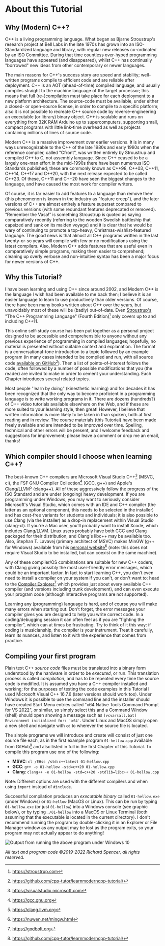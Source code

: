 # About this Tutorial

## Why (Modern) C++?

C++ is a living programming language. What began as Bjarne Stroustrup's research project at Bell Labs in the late 1970s has grown into an ISO-Standardized language and library, with regular new releases co-ordinated by an ISO Committee. During that time countless over-hyped programming languages have appeared (and disappeared), whilst C++ has continually "borrowed" new ideas from other contemporary or newer languages.

The main reasons for C++'s success story are speed and stability; well-written programs compile to efficient code and are reliable after deployment. C++ is an AOT (ahead-of-time) compiled language, and usually compiles straight to the machine language of the target processor; this means that full (re-)compilation must take place for each deployment to a new platform architecture. The source-code must be available, under either a closed- or open-source license, in order to compile to a specific platform; also it is not possible to recreate C++ source code by reverse-engineering an executable (or library) binary object. C++ is scalable and runs on everything from 32K RAM Arduino up to supercomputers, supporting small, compact programs with little link-time overhead as well as projects containing millions of lines of source code.

Modern C++ is a massive improvement over earlier versions. It is in many ways unrecognizable to the C++ of the late 1980s and early 1990s when the reference compiler, called "Cfront", was written entirely by Stroustrup and compiled C++ to C, not assembly language. Since C++ ceased to be a largely one-man effort in the mid-1990s there have been numerous ISO Standards published; these are commonly known as C++98, C++03, C++11, C++14, C++17 and C++20, with the next release expected to be called C++23. Of these, C++11 and C++20 have seen the biggest changes to the language, and have caused the most work for compiler writers.

Of course, it is far easier to add features to a language than remove them (this phenomenon is known in the industry as "feature creep"), and the later versions of C++ are almost entirely a feature superset compared to previous versions (with some redundant features deprecated or removed). "Remember the Vasa!" is something Stroustrup is quoted as saying comparatively recently (referring to the wooden Swedish battleship that capsized and sank on its maiden voyage) and it is clear that he would be wary of continuing to promote a top-heavy, Christmas-wishlist-featured language. The good news is that almost all C++ programs written in the last twenty-or-so years will compile with few or no modifications using the latest compilers. Also, Modern C++ adds features that are useful even in comparatively simple programs, making them easier to comprehend; cleaning up overly verbose and non-intuitive syntax has been a major focus for newer versions of C++.

## Why this Tutorial?

I have been learning and using C++ since around 2002, and Modern C++ is the language I wish had been available to me back then; I believe it is an easier language to learn to use productively than older versions. Of course, there have been many books written about C++ over the years, but unavoidably most of these will be (badly) out-of-date. Even [Stroustrup's](https://stroustrup.com) "The C++ Programming Language" (Fourth Edition)[^1] only covers up to and including C++11.

This online self-study course has been put together as a personal project designed to be accessible and comprehensible to anyone without any previous experience of programming in compiled languages; hopefully, no material is presented without suitable context and explanation. The format is a conversational-tone introduction to a topic followed by an example program (in many cases intended to be compiled and run, with all source code [available on GitHub](https://github.com/cpp-tutor/learnmoderncpp-tutorial/)[^2]). Then a list of points-of-interest follows the code, often followed by a number of possible modifications that you (the reader) are invited to make in order to cement your understanding. Each Chapter introduces several related topics.

Most people "learn by doing" (kinesthetic learning) and for decades it has been recognized that the only way to become proficient in a programming language is to write working programs in it. There are dozens (hundreds?) of C++ video tutorials available elsewhere on the Web, and if these are more suited to your learning style, then great! However, I believe that written information is more likely to be taken in than spoken, both at first reading and in review. The course materials (this Tutorial) have been made freely available and are intended to be improved over time. Spelling, technical and other errors will be present, and I welcome feedback and suggestions for improvement; please leave a comment or drop me an email, thanks!

## Which compiler should I choose when learning C++?

The best-known C++ compilers are Microsoft Visual Studio C++[^3] (MSVC, cl), the FSF GNU Compiler Collection[^4] (GCC, g++) and Apple's Clang/LLVM[^5] (clang++). All of these aggressively follow the progress of the ISO Standard and are under (ongoing) heavy development. If you are programming under Windows, you may want to seriously consider Microsoft's Visual Studio, which comes with an IDE and C++ compiler (the latter as an optional component, this needs to be selected in the installer) and has cost-free variants for students and individuals; it is also possible to use Clang (via the installer) as a drop-in replacement within Visual Studio (clang-cl). If you're a Mac user, you'll probably want to install Xcode, which includes Clang/LLVM. Linux users probably have both GCC and Clang packaged for their distribution, and Clang's libc++ may be available too. Also, Stephan T. Lavavej (primary architect of MSVC) makes MinGW (g++ for Windows) available from his [personal website](https://nuwen.net/mingw.html)[^6] (note: this does not require Visual Studio to be installed, but can coexist on the same machine).

Any of these compiler/OS combinations are suitable for new C++ coders, with Clang giving possibly the most user-friendly error messages, which could be an important factor. In fact to start learning C++, you don't even need to install a compiler on your system if you can't, or don't want to; head to the [Compiler Explorer](https://godbolt.org)[^7] which provides just about every available C++ compiler (and versions including trunk development), and can even execute your program code (although interactive programs are not supported).

Learning any (programming) language is hard, and of course you will make many errors when starting out. Don't forget, the error messages your compiler gives you are designed to help you write correct code. In a coding/debugging session it can often feel as if you are "fighting the compiler", which can at times be frustrating. Try to think of it this way: if coding is musicianship, the compiler is your instrument. Treat it carefully, learn its nuances, and listen to it with the experience that comes from practice.

## Compiling your first program

Plain text C++ *source code* files must be translated into a binary form understood by the hardware in order to be *executed*, or run. This translation process is called *compilation*, and has to be repeated every time the source code is modified. It is assumed you have a C++ compiler installed and working; for the purposes of testing the code examples in this Tutorial I used Microsoft Visual C++ 16.7.6 (later versions should work too). Under Windows it is possible to use the command line and the installer should have created Start Menu entries called "x64 Native Tools Command Prompt for VS 2022", or similar, so simply select this and a Command Window (shell) should open showing a message such as `[vcvarsall.bat] Environment initialized for: 'x64'`. Under Linux and MacOS simply open a new shell and navigate with `cd` to wherever the source file is located.

The simple programs we will introduce and create will consist of just one source file each, as in the first example program `01-hellow.cpp` available from GitHub[^2] and also listed in full in the first Chapter of this Tutorial. To compile this program use one of the following:

* **MSVC**: `cl /EHsc /std:c++latest 01-hellow.cpp`
* **GCC**: `g++ -o 01-hellow -std=c++20 01-hellow.cpp`
* **Clang**: `clang++ -o 01-hellow -std=c++20 -stdlib=libc++ 01-hellow.cpp`

Note: Different options are used with the different compilers and when using `import` instead of `#include`.

Successful compilation produces an *executable binary* called `01-hellow.exe` (under Windows) or `01-hellow` (MacOS or Linux). This can be run by typing `01-hellow.exe` (or just `01-hellow`) into a Windows console (see graphic below), or by typing `./01-hellow` into a MacOS or Linux Terminal (both assuming that the executable is located in the current directory). I don't recommend running the program by double-clicking it in an Explorer or File Manager window as any output may be lost as the program exits, so your program may not actually appear to do anything!

![Output from running the above program under Windows 10](https://learnmoderncpp.files.wordpress.com/2023/02/compile-console.png)

[^1]: https://stroustrup.com
[^2]: https://github.com/cpp-tutor/learnmoderncpp-tutorial/
[^3]: https://visualstudio.microsoft.com
[^4]: https://gcc.gnu.org
[^5]: https://clang.llvm.org
[^6]: https://nuwen.net/mingw.html
[^7]: https://godbolt.org

*All text and program code &copy;2019-2022 Richard Spencer, all rights reserved.*
